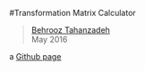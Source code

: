 #Transformation Matrix Calculator
> [Behrooz Tahanzadeh](http://b-tz.com)<br/>
> May 2016

a [Github page](http://behrooz-tahanzadeh.github.io/transformation-matrix-calculator/)<br/>
